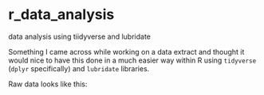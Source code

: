 # r_data_analysis
data analysis using tiidyverse and lubridate

Something I came across while working on a data extract and thought it would nice to have this done in a much easier way within R using `tidyverse` (`dplyr` specifically) and `lubridate` libraries.


Raw data looks like this:
